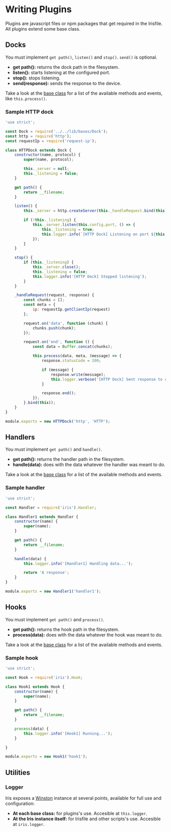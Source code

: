 # Writing Plugins

Plugins are javascript files or npm packages that get required in the Irisfile. All plugins extend some base class.

## Docks

You must implement `get path()`, `listen()` and `stop()`. `send()` is optional.

- **get path():** returns the dock path in the filesystem.
- **listen():** starts listening at the configured port.
- **stop():** stops listening.
- **send(response):** sends the response to the device.

Take a look at the [base class](../architecture/docks.md) for a list of the available methods and events, like `this.process()`.

### Sample HTTP dock

```javascript
'use strict';

const Dock = require('../../lib/bases/Dock');
const http = require('http');
const requestIp = require('request-ip');

class HTTPDock extends Dock {
    constructor(name, protocol) {
        super(name, protocol);

        this._server = null;
        this._listening = false;
    }

    get path() {
        return __filename;
    }

    listen() {
        this._server = http.createServer(this._handleRequest.bind(this));

        if (!this._listening) {
            this._server.listen(this.config.port, () => {
                this._listening = true;
                this.logger.info(`[HTTP Dock] Listening on port ${this.config.port}...`);
            });
        }
    }

    stop() {
        if (this._listening) {
            this._server.close();
            this._listening = false;
            this.logger.info('[HTTP Dock] Stopped listening');
        }
    }

    _handleRequest(request, response) {
        const chunks = [];
        const meta = {
            ip: requestIp.getClientIp(request)
        };

        request.on('data', function (chunk) {
            chunks.push(chunk);
        });

        request.on('end', function () {
            const data = Buffer.concat(chunks);

            this.process(data, meta, (message) => {
                response.statusCode = 200;

                if (message) {
                    response.write(message);
                    this.logger.verbose('[HTTP Dock] Sent response to client');
                }

                response.end();
            });
        }.bind(this));
    }
}

module.exports = new HTTPDock('http', 'HTTP');
```

## Handlers

You must implement `get path()` and `handle()`.

- **get path():** returns the handler path in the filesystem.
- **handle(data):** does with the data whatever the handler was meant to do.

Take a look at the [base class](../architecture/handlers.md) for a list of the available methods and events.

### Sample handler

```javascript
'use strict';

const Handler = require('iris').Handler;

class Handler1 extends Handler {
    constructor(name) {
        super(name);
    }

    get path() {
        return __filename;
    }

    handle(data) {
        this.logger.info('[Handler1] Handling data...');

        return 'A response';
    }
}

module.exports = new Handler1('handler1');
```

## Hooks

You must implement `get path()` and `process()`.

- **get path():** returns the hook path in the filesystem.
- **process(data):** does with the data whatever the hook was meant to do.

Take a look at the [base class](../architecture/hooks.md) for a list of the available methods and events.

### Sample hook

```javascript
'use strict';

const Hook = require('iris').Hook;

class Hook1 extends Hook {
    constructor(name) {
        super(name);
    }

    get path() {
        return __filename;
    }

    process(data) {
        this.logger.info('[Hook1] Running...');
    }

}

module.exports = new Hook1('hook1');
```

## Utilities

### Logger

Iris exposes a [Winston](https://github.com/winstonjs/winston) instance at several points, available for full use and configuration:

- **At each base class:** for plugins's use. Accesible at `this.logger`.
- **At the Iris instance itself:** for Irisfile and other scripts's use. Accesible at `iris.logger`.